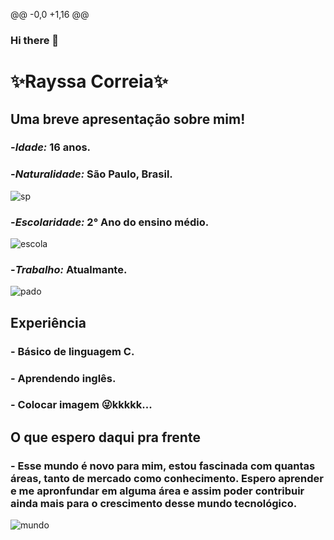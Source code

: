 @@ -0,0 +1,16 @@
### Hi there 👋

<!--
**RayssaCorreia/RayssaCorreia** is a ✨ _special_ ✨ repository because its `README.md` (this file) appears on your GitHub profile.
Here are some ideas to get you started:
- 🔭 I’m currently working on ...
- 🌱 I’m currently learning ...
- 👯 I’m looking to collaborate on ...
- 🤔 I’m looking for help with ...
- 💬 Ask me about ...
- 📫 How to reach me: ...
- 😄 Pronouns: ...
- ⚡ Fun fact: ...
-->
# :sparkles:**Rayssa Correia**:sparkles:

## Uma breve apresentação sobre mim!

### -_Idade:_ 16 anos. 
### -_Naturalidade:_ São Paulo, Brasil.
![sp](https://upload.wikimedia.org/wikipedia/commons/thumb/2/2b/Bandeira_do_estado_de_S%C3%A3o_Paulo.svg/300px-Bandeira_do_estado_de_S%C3%A3o_Paulo.svg.png )
### -_Escolaridade:_ 2° Ano do ensino médio.
![escola](https://ceepcastaldi.webnode.com/_files/200000147-5e5b85f55b/200000017.png?ph=68c9b5e3c0)
### -_Trabalho:_ Atualmante.
![pado](https://encrypted-tbn0.gstatic.com/images?q=tbn:ANd9GcRX1oaZyjEolddGpT8bl6xlu-i9Oi-p2cKay9Usp4uXD24IrkA7YjjPapyoN95Zb7qRlbI&usqp=CAU)

## Experiência 
### - Básico de linguagem C.
### - Aprendendo inglês.
### - Colocar imagem :stuck_out_tongue_winking_eye:kkkkk...


## O que espero daqui pra frente
### - Esse mundo é novo para mim, estou fascinada com quantas áreas, tanto de mercado como conhecimento. Espero aprender e me apronfundar em alguma área e assim poder contribuir ainda mais para o crescimento desse mundo tecnológico.
![mundo](http://www.guiaolasp.com.br/wp-content/uploads/2021/06/tic_nas_empresas.jpg)
